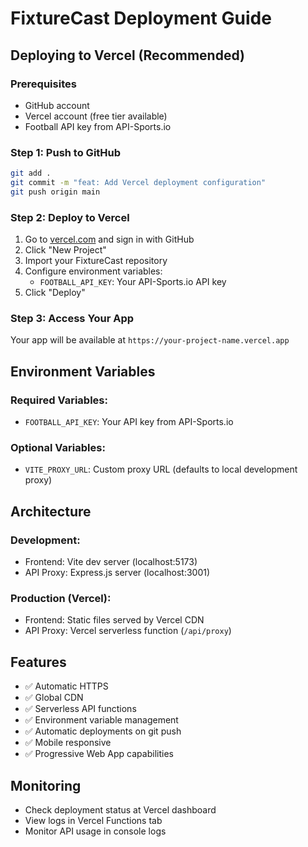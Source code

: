 # FixtureCast Deployment Guide

## Deploying to Vercel (Recommended)

### Prerequisites
- GitHub account
- Vercel account (free tier available)
- Football API key from API-Sports.io

### Step 1: Push to GitHub
```bash
git add .
git commit -m "feat: Add Vercel deployment configuration"
git push origin main
```

### Step 2: Deploy to Vercel
1. Go to [vercel.com](https://vercel.com) and sign in with GitHub
2. Click "New Project"
3. Import your FixtureCast repository
4. Configure environment variables:
   - `FOOTBALL_API_KEY`: Your API-Sports.io API key
5. Click "Deploy"

### Step 3: Access Your App
Your app will be available at `https://your-project-name.vercel.app`

## Environment Variables

### Required Variables:
- `FOOTBALL_API_KEY`: Your API key from API-Sports.io

### Optional Variables:
- `VITE_PROXY_URL`: Custom proxy URL (defaults to local development proxy)

## Architecture

### Development:
- Frontend: Vite dev server (localhost:5173)
- API Proxy: Express.js server (localhost:3001)

### Production (Vercel):
- Frontend: Static files served by Vercel CDN
- API Proxy: Vercel serverless function (`/api/proxy`)

## Features
- ✅ Automatic HTTPS
- ✅ Global CDN
- ✅ Serverless API functions
- ✅ Environment variable management
- ✅ Automatic deployments on git push
- ✅ Mobile responsive
- ✅ Progressive Web App capabilities

## Monitoring
- Check deployment status at Vercel dashboard
- View logs in Vercel Functions tab
- Monitor API usage in console logs
